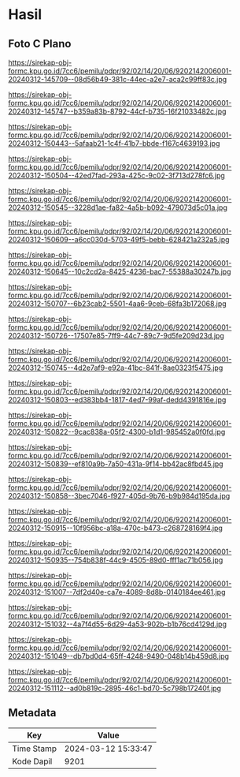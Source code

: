# Hasil

## Foto C Plano

https://sirekap-obj-formc.kpu.go.id/7cc6/pemilu/pdpr/92/02/14/20/06/9202142006001-20240312-145709--08d56b49-381c-44ec-a2e7-aca2c99ff83c.jpg

https://sirekap-obj-formc.kpu.go.id/7cc6/pemilu/pdpr/92/02/14/20/06/9202142006001-20240312-145747--b359a83b-8792-44cf-b735-16f21033482c.jpg

https://sirekap-obj-formc.kpu.go.id/7cc6/pemilu/pdpr/92/02/14/20/06/9202142006001-20240312-150443--5afaab21-1c4f-41b7-bbde-f167c4639193.jpg

https://sirekap-obj-formc.kpu.go.id/7cc6/pemilu/pdpr/92/02/14/20/06/9202142006001-20240312-150504--42ed7fad-293a-425c-9c02-3f713d278fc6.jpg

https://sirekap-obj-formc.kpu.go.id/7cc6/pemilu/pdpr/92/02/14/20/06/9202142006001-20240312-150545--3228d1ae-fa82-4a5b-b092-479073d5c01a.jpg

https://sirekap-obj-formc.kpu.go.id/7cc6/pemilu/pdpr/92/02/14/20/06/9202142006001-20240312-150609--a6cc030d-5703-49f5-bebb-628421a232a5.jpg

https://sirekap-obj-formc.kpu.go.id/7cc6/pemilu/pdpr/92/02/14/20/06/9202142006001-20240312-150645--10c2cd2a-8425-4236-bac7-55388a30247b.jpg

https://sirekap-obj-formc.kpu.go.id/7cc6/pemilu/pdpr/92/02/14/20/06/9202142006001-20240312-150707--6b23cab2-5501-4aa6-9ceb-68fa3b172068.jpg

https://sirekap-obj-formc.kpu.go.id/7cc6/pemilu/pdpr/92/02/14/20/06/9202142006001-20240312-150726--17507e85-7ff9-44c7-89c7-9d5fe209d23d.jpg

https://sirekap-obj-formc.kpu.go.id/7cc6/pemilu/pdpr/92/02/14/20/06/9202142006001-20240312-150745--4d2e7af9-e92a-41bc-841f-8ae0323f5475.jpg

https://sirekap-obj-formc.kpu.go.id/7cc6/pemilu/pdpr/92/02/14/20/06/9202142006001-20240312-150803--ed383bb4-1817-4ed7-99af-dedd4391816e.jpg

https://sirekap-obj-formc.kpu.go.id/7cc6/pemilu/pdpr/92/02/14/20/06/9202142006001-20240312-150822--9cac838a-05f2-4300-b1d1-985452a0f0fd.jpg

https://sirekap-obj-formc.kpu.go.id/7cc6/pemilu/pdpr/92/02/14/20/06/9202142006001-20240312-150839--ef810a9b-7a50-431a-9f14-bb42ac8fbd45.jpg

https://sirekap-obj-formc.kpu.go.id/7cc6/pemilu/pdpr/92/02/14/20/06/9202142006001-20240312-150858--3bec7046-f927-405d-9b76-b9b984d195da.jpg

https://sirekap-obj-formc.kpu.go.id/7cc6/pemilu/pdpr/92/02/14/20/06/9202142006001-20240312-150915--10f956bc-a18a-470c-b473-c268728169f4.jpg

https://sirekap-obj-formc.kpu.go.id/7cc6/pemilu/pdpr/92/02/14/20/06/9202142006001-20240312-150935--754b838f-44c9-4505-89d0-fff1ac71b056.jpg

https://sirekap-obj-formc.kpu.go.id/7cc6/pemilu/pdpr/92/02/14/20/06/9202142006001-20240312-151007--7df2d40e-ca7e-4089-8d8b-0140184ee461.jpg

https://sirekap-obj-formc.kpu.go.id/7cc6/pemilu/pdpr/92/02/14/20/06/9202142006001-20240312-151032--4a7f4d55-6d29-4a53-902b-b1b76cd4129d.jpg

https://sirekap-obj-formc.kpu.go.id/7cc6/pemilu/pdpr/92/02/14/20/06/9202142006001-20240312-151049--db7bd0d4-65ff-4248-9490-048b14b459d8.jpg

https://sirekap-obj-formc.kpu.go.id/7cc6/pemilu/pdpr/92/02/14/20/06/9202142006001-20240312-151112--ad0b819c-2895-46c1-bd70-5c798b17240f.jpg


## Metadata

| Key        | Value               |
| ---------- | ------------------- |
| Time Stamp | 2024-03-12 15:33:47 |
| Kode Dapil | 9201                |



